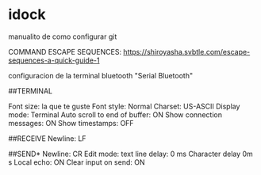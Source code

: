 # idock
manualito de como configurar git

COMMAND ESCAPE SEQUENCES: https://shiroyasha.svbtle.com/escape-sequences-a-quick-guide-1

configuracion de la terminal bluetooth "Serial Bluetooth"

##TERMINAL

Font size: la que te guste
Font style: Normal
Charset: US-ASCII
Display mode: Terminal
Auto scroll to end of buffer: ON
Show connection messages: ON
Show timestamps: OFF

##RECEIVE
Newline: LF

##SEND*
Newline: CR
Edit mode: text
line delay: 0 ms
Character delay 0m s
Local echo: ON
Clear input on send: ON
